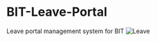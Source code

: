 # BIT-Leave-Portal
Leave portal management system for BIT
![Leave](https://user-images.githubusercontent.com/85892170/221390994-67523747-9cf1-4c1f-b8f5-0206234db232.jpeg)
